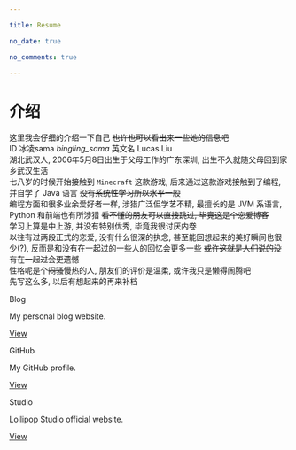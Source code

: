 ```yaml
---

title: Resume

no_date: true

no_comments: true

---
```


# 介绍
这里我会仔细的介绍一下自己 ~~也许也可以看出来一些她的信息吧~~   
ID 冰凌sama *bingling_sama*  英文名 Lucas Liu   
湖北武汉人, 2006年5月8日出生于父母工作的广东深圳, 出生不久就随父母回到家乡武汉生活   
七八岁的时候开始接触到 `Minecraft` 这款游戏, 后来通过这款游戏接触到了编程, 并自学了 Java 语言  ~~没有系统性学习所以水平一般~~   
编程方面和很多业余爱好者一样, 涉猎广泛但学艺不精, 最擅长的是 JVM 系语言, Python 和前端也有所涉猎  ~~看不懂的朋友可以直接跳过, 毕竟这是个恋爱博客~~   
学习上算是中上游, 并没有特别优秀, 毕竟我很讨厌内卷   
以往有过两段正式的恋爱, 没有什么很深的执念, 甚至能回想起来的美好瞬间也很少(?), 反而是和没有在一起过的一些人的回忆会更多一些  ~~或许这就是人们说的没有在一起过会更遗憾~~   
性格呢是个~~闷骚~~慢热的人, 朋友们的评价是温柔, 或许我只是懒得闹腾吧   
先写这么多, 以后有想起来的再来补档


<div class="card-grid">
  <div class="card">
    <div class="content">
      <p class="title">Blog</p>
      <p class="description">My personal blog website.</p>
    </div>
    <div class="actions">
      <div class="right">
        <a class="action-button-primary" href="https://blog.booling.cn">View</a>
      </div>
    </div>
  </div>
  <div class="card">
    <div class="content">
      <p class="title">GitHub</p>
      <p class="description">My GitHub profile.</p>
    </div>
    <div class="actions">
      <div class="right">
        <a class="action-button-primary" href="https://github.com/bingling-sama">View</a>
      </div>
    </div>
  </div>
  <div class="card">
    <div class="content">
      <p class="title">Studio</p>
      <p class="description">Lollipop Studio official website.</p>
    </div>
    <div class="actions">
      <div class="right">
        <a class="action-button-primary" href="https://www.lollipopstudio.cn">View</a>
      </div>
    </div>
  </div>
</div>


